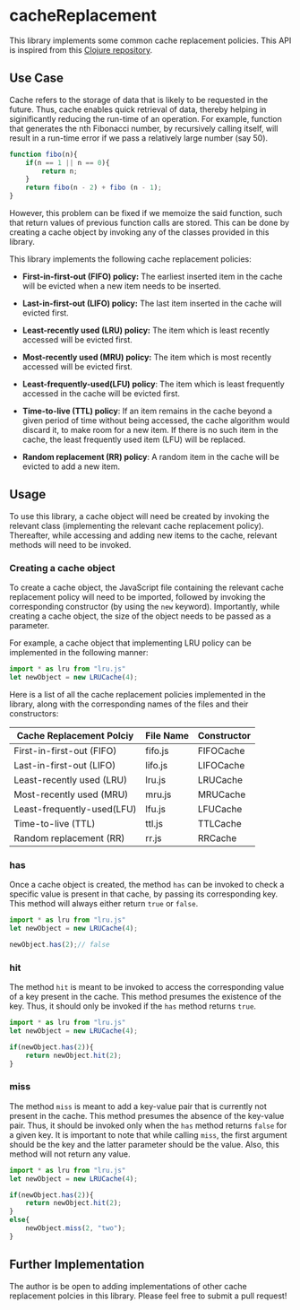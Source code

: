 # cacheReplacement

This library implements some common cache replacement policies. This API is inspired from this [Clojure repository](https://github.com/clojure/core.cache).

## Use Case

Cache refers to the storage of data that is likely to be requested in the future. Thus, cache enables quick retrieval of data, thereby helping in siginificantly reducing the run-time of an operation. For example, function that generates the nth Fibonacci number, by recursively calling itself, will result in a run-time error if we pass a relatively large number (say 50).

```js
function fibo(n){
    if(n == 1 || n == 0){
        return n;
    }
    return fibo(n - 2) + fibo (n - 1);
}
```

However, this problem can be fixed if we memoize the said function, such that return values of previous function calls are stored. This can be done by creating a cache object by invoking any of the classes provided in this library.

This library implements the following cache replacement policies:

- **First-in-first-out (FIFO) policy:** The earliest inserted item in the cache will be evicted when a new item needs to be inserted. 

- **Last-in-first-out (LIFO) policy:** The last item inserted in the cache will evicted first.

- **Least-recently used (LRU) policy:** The item which is least recently accessed will be evicted first.

- **Most-recently used (MRU) policy:** The item which is most recently accessed will be evicted first. 

- **Least-frequently-used(LFU) policy**: The item which is least frequently accessed in the cache will be evicted first.

- **Time-to-live (TTL) policy**: If an item remains in the cache beyond a given period of time without being accessed, the cache algorithm would discard it, to make room for a new item. If there is no such item in the cache, the least frequently used item (LFU) will be replaced.

- **Random replacement (RR) policy**: A random item in the cache will be evicted to add a new item.

## Usage

To use this library, a cache object will need be created by invoking the relevant class (implementing the relevant cache replacement policy). Thereafter, while accessing and adding new items to the cache, relevant methods will need to be invoked.

### Creating a cache object

To create a cache object, the JavaScript file containing the relevant cache replacement policy will need to be imported, followed by invoking the corresponding constructor (by using the `new` keyword). Importantly, while creating a cache object, the size of the object needs to be passed as a parameter. 

For example, a cache object that implementing LRU policy can be implemented in the following manner:

```js
import * as lru from "lru.js"
let newObject = new LRUCache(4);
```

Here is a list of all the cache replacement policies implemented in the library, along with the corresponding names of the files and their constructors:

| Cache Replacement Polciy      | File Name | Constructor | 
| ----------------------------- | --------- | ----------- |
| First-in-first-out (FIFO)     | fifo.js   |FIFOCache    |
| Last-in-first-out (LIFO)      | lifo.js   |LIFOCache    |
| Least-recently used (LRU)     | lru.js    |LRUCache     |
| Most-recently used (MRU)      | mru.js    |MRUCache     |
| Least-frequently-used(LFU)    | lfu.js    |LFUCache     |
| Time-to-live (TTL)            | ttl.js    |TTLCache     |
| Random replacement (RR)       | rr.js     |RRCache      |

### has 

Once a cache object is created, the method `has` can be invoked to check a specific value is present in that cache, by passing its corresponding key. This method will always either return `true` or `false`.

```js
import * as lru from "lru.js"
let newObject = new LRUCache(4);

newObject.has(2);// false
```

### hit

The method `hit` is meant to be invoked to access the corresponding value of a key present in the cache. This method presumes the existence of the key. Thus, it should only be invoked if the `has` method returns `true`.

```js
import * as lru from "lru.js"
let newObject = new LRUCache(4);

if(newObject.has(2)){
    return newObject.hit(2);
}
```

### miss

The method `miss` is meant to add a key-value pair that is currently not present in the cache. This method presumes the absence of the key-value pair. Thus, it should be invoked only when the `has` method returns `false` for a given key. It is important to note that while calling `miss`, the first argument should be the key and the latter parameter should be the value. Also, this method will not return any value. 

```js
import * as lru from "lru.js"
let newObject = new LRUCache(4);

if(newObject.has(2)){
    return newObject.hit(2);
}
else{
    newObject.miss(2, "two");
}
```

## Further Implementation

The author is be open to adding implementations of other cache replacement polcies in this library. Please feel free to submit a pull request!